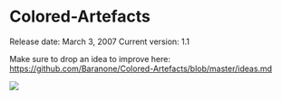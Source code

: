 # Colored-Artefacts

Release date: March 3, 2007
Current version: 1.1

Make sure to drop an idea to improve here:
https://github.com/Baranone/Colored-Artefacts/blob/master/ideas.md

![](gifs/gif.gif)
